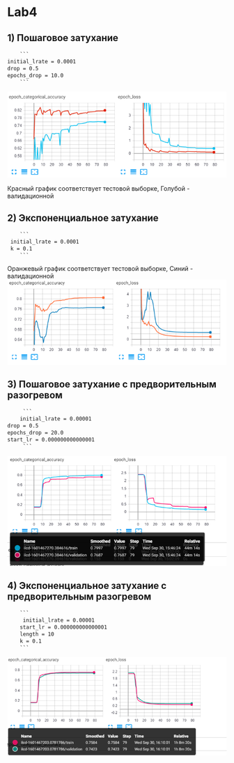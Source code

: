 # Lab4

## 1) Пошаговое затухание
        ``` 
    initial_lrate = 0.0001
    drop = 0.5         
    epochs_drop = 10.0   
        ```
  
 
  ![1](/png/step.png)
  
   Красный график соответствует тестовой выборке, Голубой - валидационной 

  
  ## 2) Экспоненциальное затухание
        ``` 
     initial_lrate = 0.0001
     k = 0.1
        ```
   Оранжевый график соответствует тестовой выборке, Синий - валидационной 
  ![2](/png/exp.png)
  
  
   ## 3) Пошаговое затухание с предворительным разогревом  
         ``` 
        initial_lrate = 0.00001
    drop = 0.5
    epochs_drop = 20.0
    start_lr = 0.000000000000001   
         ```
  ![3](/4.1.1.png)
  
  
   ## 4)   Экспоненциальное затухание с предворительным разогревом
        ``` 
         initial_lrate = 0.00001
        start_lr = 0.000000000000001
        length = 10
        k = 0.1
        ```
  ![4](4.1.2.png)
